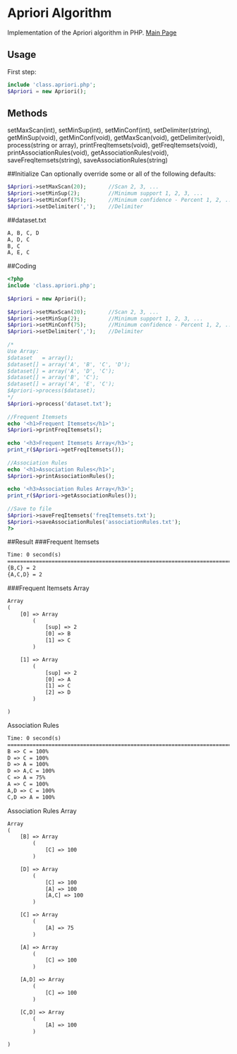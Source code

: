 Apriori Algorithm
===============

Implementation of the Apriori algorithm in PHP. [Main Page](http://vtwo.org/algorithm/apriori/)

## Usage
First step:
```php
include 'class.apriori.php'; 
$Apriori = new Apriori();
```
## Methods
setMaxScan(int), setMinSup(int), setMinConf(int), setDelimiter(string), getMinSup(void), getMinConf(void), getMaxScan(void), getDelimiter(void), process(string or array), printFreqItemsets(void), getFreqItemsets(void), printAssociationRules(void), getAssociationRules(void), saveFreqItemsets(string), saveAssociationRules(string)

##Initialize
Can optionally override some or all of the following defaults:
```php
$Apriori->setMaxScan(20);       //Scan 2, 3, ...
$Apriori->setMinSup(2);         //Minimum support 1, 2, 3, ...
$Apriori->setMinConf(75);       //Minimum confidence - Percent 1, 2, ..., 100
$Apriori->setDelimiter(',');    //Delimiter
```
##dataset.txt
```txt
A, B, C, D 
A, D, C
B, C
A, E, C
```
##Coding
```php
<?php   
include 'class.apriori.php';
 
$Apriori = new Apriori();
 
$Apriori->setMaxScan(20);       //Scan 2, 3, ...
$Apriori->setMinSup(2);         //Minimum support 1, 2, 3, ...
$Apriori->setMinConf(75);       //Minimum confidence - Percent 1, 2, ..., 100
$Apriori->setDelimiter(',');    //Delimiter 
 
/*
Use Array:
$dataset   = array();
$dataset[] = array('A', 'B', 'C', 'D'); 
$dataset[] = array('A', 'D', 'C');  
$dataset[] = array('B', 'C'); 
$dataset[] = array('A', 'E', 'C'); 
$Apriori->process($dataset);
*/
$Apriori->process('dataset.txt');
 
//Frequent Itemsets
echo '<h1>Frequent Itemsets</h1>';
$Apriori->printFreqItemsets();
 
echo '<h3>Frequent Itemsets Array</h3>';
print_r($Apriori->getFreqItemsets()); 
 
//Association Rules
echo '<h1>Association Rules</h1>';
$Apriori->printAssociationRules();
 
echo '<h3>Association Rules Array</h3>';
print_r($Apriori->getAssociationRules()); 
 
//Save to file
$Apriori->saveFreqItemsets('freqItemsets.txt');
$Apriori->saveAssociationRules('associationRules.txt');
?>
```
##Result
###Frequent Itemsets
```txt
Time: 0 second(s)
===============================================================================
{B,C} = 2
{A,C,D} = 2
```
###Frequent Itemsets Array
```txt
Array
(
    [0] => Array
        (
            [sup] => 2
            [0] => B
            [1] => C
        )

    [1] => Array
        (
            [sup] => 2
            [0] => A
            [1] => C
            [2] => D
        )

)
```
Association Rules
```txt
Time: 0 second(s)
===============================================================================
B => C = 100%
D => C = 100%
D => A = 100%
D => A,C = 100%
C => A = 75%
A => C = 100%
A,D => C = 100%
C,D => A = 100%
```
Association Rules Array
```txt
Array
(
    [B] => Array
        (
            [C] => 100
        )

    [D] => Array
        (
            [C] => 100
            [A] => 100
            [A,C] => 100
        )

    [C] => Array
        (
            [A] => 75
        )

    [A] => Array
        (
            [C] => 100
        )

    [A,D] => Array
        (
            [C] => 100
        )

    [C,D] => Array
        (
            [A] => 100
        )

)
```
